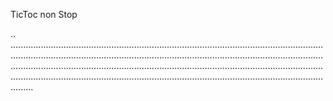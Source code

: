 TicToc non Stop

..
.........................................................................................................................................................................................................................................................................................................................................................................................................................................................................................................................